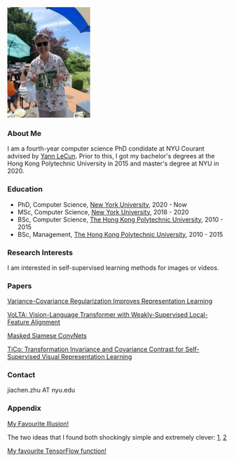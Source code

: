 <img src="yann_computer.jpg" data-canonical-src="yann_computer.jpg" width="189" height="252" />

### About Me
I am a fourth-year computer science PhD condidate at NYU Courant advised by [Yann LeCun](http://yann.lecun.com/). Prior to this, I got my bachelor's degrees at the Hong Kong Polytechnic University in 2015 and master's degree at NYU in 2020.

### Education
- PhD, Computer Science, [New York University](https://cs.nyu.edu/home/index.html), 2020 - Now
- MSc, Computer Science, [New York University](https://cs.nyu.edu/home/index.html), 2018 - 2020
- BSc, Computer Science, [The Hong Kong Polytechnic University](https://www.comp.polyu.edu.hk/), 2010 - 2015
- BSc, Management, [The Hong Kong Polytechnic University](https://mm.polyu.edu.hk/), 2010 - 2015

### Research Interests
I am interested in self-supervised learning methods for images or videos.

### Papers
[Variance-Covariance Regularization Improves Representation Learning](https://arxiv.org/abs/2306.13292)

[VoLTA: Vision-Language Transformer with Weakly-Supervised Local-Feature Alignment](https://arxiv.org/abs/2210.04135)

[Masked Siamese ConvNets](https://arxiv.org/abs/2206.07700)

[TiCo: Transformation Invariance and Covariance Contrast for Self-Supervised Visual Representation Learning](https://arxiv.org/abs/2206.10698)

### Contact
jiachen.zhu AT nyu.edu

### Appendix
[My Favourite Illusion!](http://illusionoftheyear.com/2009/05/the-illusion-of-sex/)

The two ideas that I found both shockingly simple and extremely clever: [1](https://en.wikipedia.org/wiki/Merton_model), [2](https://en.wikipedia.org/wiki/Convolutional_neural_network)

[My favourite TensorFlow function!](https://jiachenzhu.github.io/404.html)
